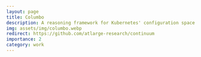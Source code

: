 ```yaml
---
layout: page
title: Columbo
description: A reasoning framework for Kubernetes' configuration space. Explore and optimize the configuration of your Kubernetes cluster for fast application deployment.
img: assets/img/columbo.webp
redirect: https://github.com/atlarge-research/continuum
importance: 2
category: work
---
```

